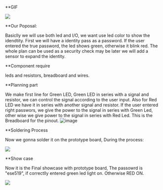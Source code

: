 
**GIF

![](https://github.com/Maxi0427/ESE519_lab2b/blob/main/bread.gif)

**Our Poposal:

Basiclly we will use both led and I/O, we want use led color to show the idendtity.
First we will have a identity pass as a password. 
If the user entered the true password, the led shows green, otherwise it blink red. 
The whole plan can be used as a security check may be later we will add a sensor to expand the identity. 

**Component require

leds and resistors, breadboard and wires.

**Planning part

We make first line for Green LED, Green LED in series with a signal and resistor, we can control the signal according to the user input. Also for Red LED we have it in series with another signal and resistor. If the user entered right passwors, we give the power to the signal in series with Green Led, other wise we give power to the signal in series with Red Led. 
This is the Breadboard for the pinout.
![image](https://user-images.githubusercontent.com/58932929/198696315-b2aa0245-9e7c-4e1e-a4fb-4de315baefb1.png)

**Soldering Process

Now we gonna solder it on the prototype board, During the process:

![](soldering.gif)

**Show case

Now it is the Final showcase with prototype board, The passowrd is "ese519", if correctlly entered green led light on. Otherwise RED ON.

![](show.gif)
